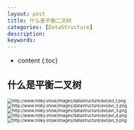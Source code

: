 ```yaml
---
layout: post
title: 什么是平衡二叉树
categories: [DataStructure]
description: 
keywords: 
---
```


* content
{:toc}


## 什么是平衡二叉树

<img src="http://www.milky.show/images/datastructure/avl/avl_1.png" alt="http://www.milky.show/images/datastructure/avl/avl_1.png" style="zoom:67%;" />

<img src="http://www.milky.show/images/datastructure/avl/avl_2.png" alt="http://www.milky.show/images/datastructure/avl/avl_2.png" style="zoom:67%;" />

<img src="http://www.milky.show/images/datastructure/avl/avl_3.png" alt="http://www.milky.show/images/datastructure/avl/avl_3.png" style="zoom:67%;" />

<img src="http://www.milky.show/images/datastructure/avl/avl_4.png" alt="http://www.milky.show/images/datastructure/avl/avl_4.png" style="zoom:67%;" />

<img src="http://www.milky.show/images/datastructure/avl/avl_5.png" alt="http://www.milky.show/images/datastructure/avl/avl_5.png" style="zoom:67%;" />